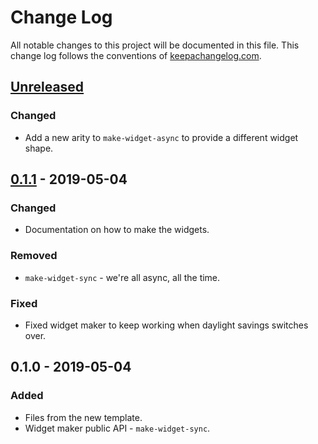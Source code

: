 # Change Log
All notable changes to this project will be documented in this file. This change log follows the conventions of [keepachangelog.com](http://keepachangelog.com/).

## [Unreleased]
### Changed
- Add a new arity to `make-widget-async` to provide a different widget shape.

## [0.1.1] - 2019-05-04
### Changed
- Documentation on how to make the widgets.

### Removed
- `make-widget-sync` - we're all async, all the time.

### Fixed
- Fixed widget maker to keep working when daylight savings switches over.

## 0.1.0 - 2019-05-04
### Added
- Files from the new template.
- Widget maker public API - `make-widget-sync`.

[Unreleased]: https://github.com/your-name/e29/compare/0.1.1...HEAD
[0.1.1]: https://github.com/your-name/e29/compare/0.1.0...0.1.1
